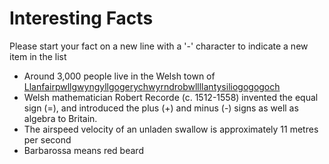 # Interesting Facts

Please start your fact on a new line with a '-' character to indicate a new item in the list

 - Around 3,000 people live in the Welsh town of [Llanfairpwllgwyngyllgogerychwyrndrobwllllantysiliogogogoch](https://en.wikipedia.org/wiki/Llanfairpwllgwyngyll)
 - Welsh mathematician Robert Recorde (c. 1512-1558) invented the equal sign (=), and introduced the plus (+) and minus (-) signs as well as 
algebra to Britain.  
 - The airspeed velocity of an unladen swallow is approximately 11 metres per second
 - Barbarossa means red beard